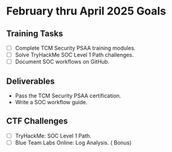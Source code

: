 # February thru April 2025 Goals
## Training Tasks
- [ ] Complete TCM Security PSAA training modules.
- [ ] Solve TryHackMe SOC Level 1 Path challenges.
- [ ] Document SOC workflows on GitHub.

## Deliverables
- Pass the TCM Security PSAA certification.
- Write a SOC workflow guide.

## CTF Challenges
- [ ] TryHackMe: SOC Level 1 Path.
- [ ] Blue Team Labs Online: Log Analysis. ( Bonus)
